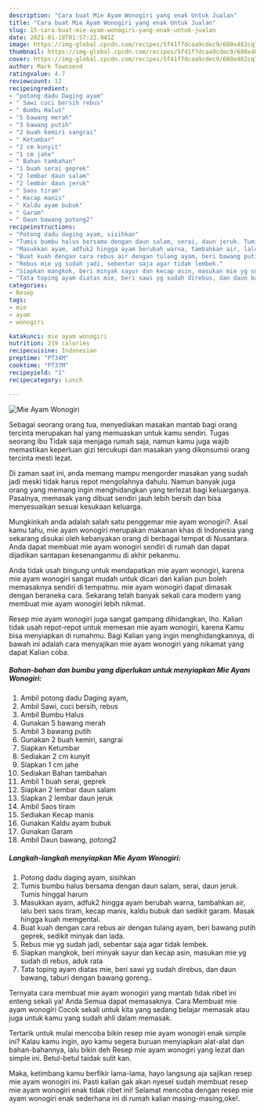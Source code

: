 ```yaml
---
description: "Cara buat Mie Ayam Wonogiri yang enak Untuk Jualan"
title: "Cara buat Mie Ayam Wonogiri yang enak Untuk Jualan"
slug: 15-cara-buat-mie-ayam-wonogiri-yang-enak-untuk-jualan
date: 2021-01-18T01:57:22.941Z
image: https://img-global.cpcdn.com/recipes/5f41f7dcaa9cdec9/680x482cq70/mie-ayam-wonogiri-foto-resep-utama.jpg
thumbnail: https://img-global.cpcdn.com/recipes/5f41f7dcaa9cdec9/680x482cq70/mie-ayam-wonogiri-foto-resep-utama.jpg
cover: https://img-global.cpcdn.com/recipes/5f41f7dcaa9cdec9/680x482cq70/mie-ayam-wonogiri-foto-resep-utama.jpg
author: Mark Townsend
ratingvalue: 4.7
reviewcount: 12
recipeingredient:
- "potong dadu Daging ayam"
- " Sawi cuci bersih rebus"
- " Bumbu Halus"
- "5 bawang merah"
- "3 bawang putih"
- "2 buah kemiri sangrai"
- " Ketumbar"
- "2 cm kunyit"
- "1 cm jahe"
- " Bahan tambahan"
- "1 buah serai geprek"
- "2 lembar daun salam"
- "2 lembar daun jeruk"
- " Saos tiram"
- " Kecap manis"
- " Kaldu ayam bubuk"
- " Garam"
- " Daun bawang potong2"
recipeinstructions:
- "Potong dadu daging ayam, sisihkan"
- "Tumis bumbu halus bersama dengan daun salam, serai, daun jeruk. Tumis hinggal harum"
- "Masukkan ayam, adfuk2 hingga ayam berubah warna, tambahkan air, lalu beri saos tiram, kecap manis, kaldu bubuk dan sedikit garam. Masak hingga kuah memgental."
- "Buat kuah dengan cara rebus air dengan tulang ayam, beri bawang putih geprek, sedikit minyak dan lada."
- "Rebus mie yg sudah jadi, sebentar saja agar tidak lembek."
- "Siapkan mangkok, beri minyak sayur dan kecap asin, masukan mie yg sudah di rebus, aduk rata"
- "Tata toping ayam diatas mie, beri sawi yg sudah direbus, dan daun bawang, taburi dengan bawang goreng.."
categories:
- Resep
tags:
- mie
- ayam
- wonogiri

katakunci: mie ayam wonogiri 
nutrition: 219 calories
recipecuisine: Indonesian
preptime: "PT34M"
cooktime: "PT37M"
recipeyield: "1"
recipecategory: Lunch

---
```



![Mie Ayam Wonogiri](https://img-global.cpcdn.com/recipes/5f41f7dcaa9cdec9/680x482cq70/mie-ayam-wonogiri-foto-resep-utama.jpg)

Sebagai seorang orang tua, menyediakan masakan mantab bagi orang tercinta merupakan hal yang memuaskan untuk kamu sendiri. Tugas seorang ibu Tidak saja menjaga rumah saja, namun kamu juga wajib memastikan keperluan gizi tercukupi dan masakan yang dikonsumsi orang tercinta mesti lezat.

Di zaman  saat ini, anda memang mampu mengorder masakan yang sudah jadi meski tidak harus repot mengolahnya dahulu. Namun banyak juga orang yang memang ingin menghidangkan yang terlezat bagi keluarganya. Pasalnya, memasak yang dibuat sendiri jauh lebih bersih dan bisa menyesuaikan sesuai kesukaan keluarga. 



Mungkinkah anda adalah salah satu penggemar mie ayam wonogiri?. Asal kamu tahu, mie ayam wonogiri merupakan makanan khas di Indonesia yang sekarang disukai oleh kebanyakan orang di berbagai tempat di Nusantara. Anda dapat membuat mie ayam wonogiri sendiri di rumah dan dapat dijadikan santapan kesenanganmu di akhir pekanmu.

Anda tidak usah bingung untuk mendapatkan mie ayam wonogiri, karena mie ayam wonogiri sangat mudah untuk dicari dan kalian pun boleh memasaknya sendiri di tempatmu. mie ayam wonogiri dapat dimasak dengan beraneka cara. Sekarang telah banyak sekali cara modern yang membuat mie ayam wonogiri lebih nikmat.

Resep mie ayam wonogiri juga sangat gampang dihidangkan, lho. Kalian tidak usah repot-repot untuk memesan mie ayam wonogiri, karena Kamu bisa menyiapkan di rumahmu. Bagi Kalian yang ingin menghidangkannya, di bawah ini adalah cara menyajikan mie ayam wonogiri yang nikamat yang dapat Kalian coba.

<!--inarticleads1-->

##### Bahan-bahan dan bumbu yang diperlukan untuk menyiapkan Mie Ayam Wonogiri:

1. Ambil potong dadu Daging ayam,
1. Ambil  Sawi, cuci bersih, rebus
1. Ambil  Bumbu Halus
1. Gunakan 5 bawang merah
1. Ambil 3 bawang putih
1. Gunakan 2 buah kemiri, sangrai
1. Siapkan  Ketumbar
1. Sediakan 2 cm kunyit
1. Siapkan 1 cm jahe
1. Sediakan  Bahan tambahan
1. Ambil 1 buah serai, geprek
1. Siapkan 2 lembar daun salam
1. Siapkan 2 lembar daun jeruk
1. Ambil  Saos tiram
1. Sediakan  Kecap manis
1. Gunakan  Kaldu ayam bubuk
1. Gunakan  Garam
1. Ambil  Daun bawang, potong2




<!--inarticleads2-->

##### Langkah-langkah menyiapkan Mie Ayam Wonogiri:

1. Potong dadu daging ayam, sisihkan
1. Tumis bumbu halus bersama dengan daun salam, serai, daun jeruk. Tumis hinggal harum
1. Masukkan ayam, adfuk2 hingga ayam berubah warna, tambahkan air, lalu beri saos tiram, kecap manis, kaldu bubuk dan sedikit garam. Masak hingga kuah memgental.
1. Buat kuah dengan cara rebus air dengan tulang ayam, beri bawang putih geprek, sedikit minyak dan lada.
1. Rebus mie yg sudah jadi, sebentar saja agar tidak lembek.
1. Siapkan mangkok, beri minyak sayur dan kecap asin, masukan mie yg sudah di rebus, aduk rata
1. Tata toping ayam diatas mie, beri sawi yg sudah direbus, dan daun bawang, taburi dengan bawang goreng..




Ternyata cara membuat mie ayam wonogiri yang mantab tidak ribet ini enteng sekali ya! Anda Semua dapat memasaknya. Cara Membuat mie ayam wonogiri Cocok sekali untuk kita yang sedang belajar memasak atau juga untuk kamu yang sudah ahli dalam memasak.

Tertarik untuk mulai mencoba bikin resep mie ayam wonogiri enak simple ini? Kalau kamu ingin, ayo kamu segera buruan menyiapkan alat-alat dan bahan-bahannya, lalu bikin deh Resep mie ayam wonogiri yang lezat dan simple ini. Betul-betul taidak sulit kan. 

Maka, ketimbang kamu berfikir lama-lama, hayo langsung aja sajikan resep mie ayam wonogiri ini. Pasti kalian gak akan nyesel sudah membuat resep mie ayam wonogiri enak tidak ribet ini! Selamat mencoba dengan resep mie ayam wonogiri enak sederhana ini di rumah kalian masing-masing,oke!.

